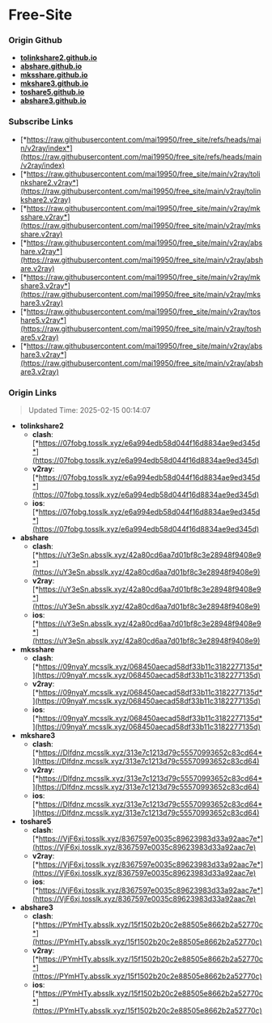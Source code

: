 # Free-Site

### Origin Github

- [**tolinkshare2.github.io**](https://github.com/tolinkshare2/tolinkshare2.github.io)
- [**abshare.github.io**](https://github.com/abshare/abshare.github.io)
- [**mksshare.github.io**](https://github.com/mksshare/mksshare.github.io)
- [**mkshare3.github.io**](https://github.com/mkshare3/mkshare3.github.io)
- [**toshare5.github.io**](https://github.com/toshare5/toshare5.github.io)
- [**abshare3.github.io**](https://github.com/abshare3/abshare3.github.io)

### Subscribe Links

- [*https://raw.githubusercontent.com/mai19950/free_site/refs/heads/main/v2ray/index*](https://raw.githubusercontent.com/mai19950/free_site/refs/heads/main/v2ray/index)
- [*https://raw.githubusercontent.com/mai19950/free_site/main/v2ray/tolinkshare2.v2ray*](https://raw.githubusercontent.com/mai19950/free_site/main/v2ray/tolinkshare2.v2ray)
- [*https://raw.githubusercontent.com/mai19950/free_site/main/v2ray/mksshare.v2ray*](https://raw.githubusercontent.com/mai19950/free_site/main/v2ray/mksshare.v2ray)
- [*https://raw.githubusercontent.com/mai19950/free_site/main/v2ray/abshare.v2ray*](https://raw.githubusercontent.com/mai19950/free_site/main/v2ray/abshare.v2ray)
- [*https://raw.githubusercontent.com/mai19950/free_site/main/v2ray/mkshare3.v2ray*](https://raw.githubusercontent.com/mai19950/free_site/main/v2ray/mkshare3.v2ray)
- [*https://raw.githubusercontent.com/mai19950/free_site/main/v2ray/toshare5.v2ray*](https://raw.githubusercontent.com/mai19950/free_site/main/v2ray/toshare5.v2ray)
- [*https://raw.githubusercontent.com/mai19950/free_site/main/v2ray/abshare3.v2ray*](https://raw.githubusercontent.com/mai19950/free_site/main/v2ray/abshare3.v2ray)

### Origin Links

> Updated Time: 2025-02-15 00:14:07

- **tolinkshare2**
  - **clash**: [*https://07fobg.tosslk.xyz/e6a994edb58d044f16d8834ae9ed345d*](https://07fobg.tosslk.xyz/e6a994edb58d044f16d8834ae9ed345d)
  - **v2ray**: [*https://07fobg.tosslk.xyz/e6a994edb58d044f16d8834ae9ed345d*](https://07fobg.tosslk.xyz/e6a994edb58d044f16d8834ae9ed345d)
  - **ios**: [*https://07fobg.tosslk.xyz/e6a994edb58d044f16d8834ae9ed345d*](https://07fobg.tosslk.xyz/e6a994edb58d044f16d8834ae9ed345d)
- **abshare**
  - **clash**: [*https://uY3eSn.absslk.xyz/42a80cd6aa7d01bf8c3e28948f9408e9*](https://uY3eSn.absslk.xyz/42a80cd6aa7d01bf8c3e28948f9408e9)
  - **v2ray**: [*https://uY3eSn.absslk.xyz/42a80cd6aa7d01bf8c3e28948f9408e9*](https://uY3eSn.absslk.xyz/42a80cd6aa7d01bf8c3e28948f9408e9)
  - **ios**: [*https://uY3eSn.absslk.xyz/42a80cd6aa7d01bf8c3e28948f9408e9*](https://uY3eSn.absslk.xyz/42a80cd6aa7d01bf8c3e28948f9408e9)
- **mksshare**
  - **clash**: [*https://09nyaY.mcsslk.xyz/068450aecad58df33b11c3182277135d*](https://09nyaY.mcsslk.xyz/068450aecad58df33b11c3182277135d)
  - **v2ray**: [*https://09nyaY.mcsslk.xyz/068450aecad58df33b11c3182277135d*](https://09nyaY.mcsslk.xyz/068450aecad58df33b11c3182277135d)
  - **ios**: [*https://09nyaY.mcsslk.xyz/068450aecad58df33b11c3182277135d*](https://09nyaY.mcsslk.xyz/068450aecad58df33b11c3182277135d)
- **mkshare3**
  - **clash**: [*https://Dlfdnz.mcsslk.xyz/313e7c1213d79c55570993652c83cd64*](https://Dlfdnz.mcsslk.xyz/313e7c1213d79c55570993652c83cd64)
  - **v2ray**: [*https://Dlfdnz.mcsslk.xyz/313e7c1213d79c55570993652c83cd64*](https://Dlfdnz.mcsslk.xyz/313e7c1213d79c55570993652c83cd64)
  - **ios**: [*https://Dlfdnz.mcsslk.xyz/313e7c1213d79c55570993652c83cd64*](https://Dlfdnz.mcsslk.xyz/313e7c1213d79c55570993652c83cd64)
- **toshare5**
  - **clash**: [*https://VjF6xj.tosslk.xyz/8367597e0035c89623983d33a92aac7e*](https://VjF6xj.tosslk.xyz/8367597e0035c89623983d33a92aac7e)
  - **v2ray**: [*https://VjF6xj.tosslk.xyz/8367597e0035c89623983d33a92aac7e*](https://VjF6xj.tosslk.xyz/8367597e0035c89623983d33a92aac7e)
  - **ios**: [*https://VjF6xj.tosslk.xyz/8367597e0035c89623983d33a92aac7e*](https://VjF6xj.tosslk.xyz/8367597e0035c89623983d33a92aac7e)
- **abshare3**
  - **clash**: [*https://PYmHTy.absslk.xyz/15f1502b20c2e88505e8662b2a52770c*](https://PYmHTy.absslk.xyz/15f1502b20c2e88505e8662b2a52770c)
  - **v2ray**: [*https://PYmHTy.absslk.xyz/15f1502b20c2e88505e8662b2a52770c*](https://PYmHTy.absslk.xyz/15f1502b20c2e88505e8662b2a52770c)
  - **ios**: [*https://PYmHTy.absslk.xyz/15f1502b20c2e88505e8662b2a52770c*](https://PYmHTy.absslk.xyz/15f1502b20c2e88505e8662b2a52770c)
